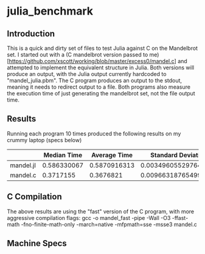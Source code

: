 # julia_benchmark

## Introduction
This is a quick and dirty set of files to test Julia against C on the Mandelbrot set.
I started out with a 
(C mandelbrot version passed to me)[https://github.com/xscott/working/blob/master/excess0/mandel.c] 
and attempted to implement the 
equivalent structure in Julia. Both versions will produce an output, with the Julia 
output currently hardcoded to "mandel_julia.pbm". The C program produces an output to 
the stdout, meaning it needs to redirect output to a file. Both programs also measure 
the execution time of just generating the mandelbrot set, not the file output time.

## Results
Running each program 10 times produced the following results on my crummy laptop (specs below)

|            | Median Time | Average Time | Standard Deviation   |
|------------|-------------|--------------|----------------------|
|mandel.jl   | 0.586330067 | 0.5870916313 | 0.003496055297644133 |
|mandel.c    | 0.3717155   | 0.3676821    | 0.009663187654990225 |

## C Compilation

The above results are using the "fast" version of the C program, with more aggressive compilation flags:
    gcc -o mandel_fast -pipe -Wall -O3 -ffast-math -fno-finite-math-only -march=native -mfpmath=sse -msse3 mandel.c

## Machine Specs

